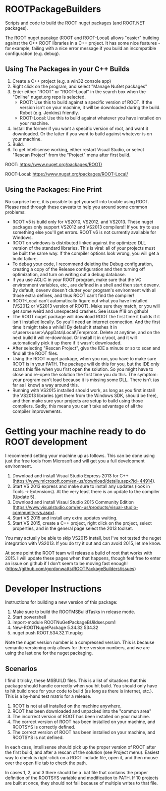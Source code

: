 ROOTPackageBuilders
===================

Scripts and code to build the ROOT nuget packages (and ROOT.NET packages).

The ROOT nuget pacakge (ROOT and ROOT-Local) allows "easier" building against the C++ ROOT libraries in a C++ project.
It has some nice features - for example, failing with a nice error message if you build an incompatible configuration (e.g. debug).

Using The Packages in your C++ Builds
--------------

1. Create a C++ project (e.g. a win32 console app)
2. Right click on the program, and select "Manage NuGet packages"
3. Enter either "ROOT" or "ROOT-Local" in the search box when the "Online" nuget.org repo is selected.
   -   ROOT: Use this to build against a specific version of ROOT. If the version isn't on your machine, it will be downloaded during the build. Robot (e.g. Jenkins) friendly.
   -   ROOT-Local: Use this to build against whatever you have installed on your machine.
4. Install the former if you want a specific version of root, and want it downloaded. Or the latter if you want to build against whatever is on your machine.
5. Build.
6. To get intellisense working, either restart Visual Studio, or select "Rescan Project" from the "Project" menu after first build.

ROOT: https://www.nuget.org/packages/ROOT/

ROOT-Local: https://www.nuget.org/packages/ROOT-Local/

Using the Packages: Fine Print
------------

No surprise here, it is possible to get yourself into trouble using ROOT. Please read through these caveats
to help you around some common problems:

- ROOT v5 is build only for VS2010, VS2012, and VS2013. These nuget packages only support VS2012 and VS2013 compilers!! If
  you try to use something else you'll get errors. ROOT v6 is not currently available for Windows.
- ROOT on windows is distributed linked against the optimized DLL version of the standard libraries. This is viral: all of your
  projects must be built the same way. If the compiler options look wrong, you will get a build failure.
- To debug your code, I recommend deleting the Debug configuration, creating a copy of the Release configuration and then
  turning off optimization, and turn on writing out a debug database.
- If you use ACLiC in your ROOT program, make sure that the VC environment variables, etc., are defined in a shell and then start
  devenv. By default, devenv doesn't clutter your program's environment with all those extra defines, and thus ROOT can't find
  the compiler!
- ROOT-Local can't automatically figure out what you have installed (VS2012 or VS2013 version of ROOT). Make sure they match,
  or you will get some weird and unexpected crashes. See issue #18 on github!
- The ROOT nuget package will download ROOT the first time it builds if it isn't installed locally. So you'll need an internet
  connection. And the first time it might take a while!! By default it  stashes it in c:\users\<user>\AppData\Local\Temp\root.
  Delete at anytime, and on the next build it will re-download. Or install it in c:\root, and it will automatically pick it up
  there if it wasn't downloaded.
- After selecting "Rescan Project", give the IDE a minute or so to scan and find all the ROOT files.
- Using the ROOT nuget package, when you run, you have to make sure ROOT is in your PATH. The package will do this for you,
  but the IDE only scans this file when you first open the solution. So you might have to close and re-open the solution the
  first time you do this. The symptom: your program can't load because it is missing some DLL. There isn't (as far as I know) a
  way around this.
- Running with VS2015 installed should work, as long as you first install the VS2013 libraries (get them from the Windows SDK,
  should be free), and then make sure your projects are setup to build using those compilers. Sadly, this means you can't
  take advantage of all the compiler improvements.

Getting your machine ready to do ROOT development
=================================================

I recommend setting your machine up as follows. This can be done using just the free tools from Microsoft and will get you a full
development environment.

1. Download and install Visual Studio Express 2013 for C++ (https://www.microsoft.com/en-us/download/details.aspx?id=44914).
2. Start VS 2013 express and make sure to install any updates (look in Tools -> Extensions). At the very least there is an update to the compiler (Update 5).
3. Download and install Visaul Studio 2015 Community Edition (https://www.visualstudio.com/en-us/products/visual-studio-community-vs.aspx).
4. Start VS 2015 and install any extra updates waiting.
5. Start VS 2015, create a C++ project, right click on the project, select properties, and in the general page select the 2013 toolset.

You may actually be able to skip VS2015 install, but I've not tested the nuget integration with VS2013. If you do try it out and can avoid 2015,
let me know.

At some point the ROOT team will release a build of root that works with 2015. I will update these pages when that happens, though feel
free to enter an issue on github if I don't seem to be moving fast enough! (https://github.com/gordonwatts/ROOTPackageBuilders/issues)

Developer Instructions
======================

Instructions for building a new version of this package:

1. Make sure to build the ROOTMSBuildTasks in release mode.
2. Start powershell
3. import-module ROOTNuGetPackageBUildser.psm1
4. New-ROOTNugetPackage 5.34.32 534.32
5. nuget push ROOT.534.32.11.nupkg

Note the nuget version number is a compressed version. This is because semantic versioning only allows for three version numbers,
and we are using the last one for the nuget packaging.

Scenarios
---------

I find it tricky, these MSBUILD files. This is a list of situations that this package should handle correctly when you hit build. You should only have to
hit build once for your code to build (as long as there is internet, etc.). This is a by-hand test matrix for a release.

1. ROOT is not at all installed on the machine anywhere.
2. ROOT has been downloaded and unpacked into the "common area"
3. The incorrect version of ROOT has been installed on your machine.
4. The correct version of ROOT has been installed on your machine, and ROOTSYS is correctly defined.
5. The correct version of ROOT has been installed on your machine, and ROOTSYS is not defined.

In each case, intellisense should pick up the proper version of ROOT after the first build, and after a rescan of the solution (see Project menu).
Easiest way to check is right-click on a ROOT include file, open it, and then mouse over the open file tab to check the path.

In cases 1, 2, and 3 there should be a .bat file that contains the proper definition of the ROOTSYS variable and modification to PATH.
If 10 projects are built at once, they should not fail because of multiple writes to that file.
